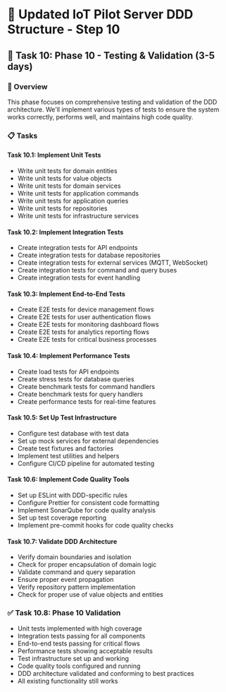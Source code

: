 # 🚀 Updated IoT Pilot Server DDD Structure - Step 10

## 🧪 Task 10: Phase 10 - Testing & Validation (3-5 days)

### 🎯 Overview
This phase focuses on comprehensive testing and validation of the DDD architecture. We'll implement various types of tests to ensure the system works correctly, performs well, and maintains high code quality.

### 📋 Tasks

#### Task 10.1: Implement Unit Tests
- Write unit tests for domain entities
- Write unit tests for value objects
- Write unit tests for domain services
- Write unit tests for application commands
- Write unit tests for application queries
- Write unit tests for repositories
- Write unit tests for infrastructure services

#### Task 10.2: Implement Integration Tests
- Create integration tests for API endpoints
- Create integration tests for database repositories
- Create integration tests for external services (MQTT, WebSocket)
- Create integration tests for command and query buses
- Create integration tests for event handling

#### Task 10.3: Implement End-to-End Tests
- Create E2E tests for device management flows
- Create E2E tests for user authentication flows
- Create E2E tests for monitoring dashboard flows
- Create E2E tests for analytics reporting flows
- Create E2E tests for critical business processes

#### Task 10.4: Implement Performance Tests
- Create load tests for API endpoints
- Create stress tests for database queries
- Create benchmark tests for command handlers
- Create benchmark tests for query handlers
- Create performance tests for real-time features

#### Task 10.5: Set Up Test Infrastructure
- Configure test database with test data
- Set up mock services for external dependencies
- Create test fixtures and factories
- Implement test utilities and helpers
- Configure CI/CD pipeline for automated testing

#### Task 10.6: Implement Code Quality Tools
- Set up ESLint with DDD-specific rules
- Configure Prettier for consistent code formatting
- Implement SonarQube for code quality analysis
- Set up test coverage reporting
- Implement pre-commit hooks for code quality checks

#### Task 10.7: Validate DDD Architecture
- Verify domain boundaries and isolation
- Check for proper encapsulation of domain logic
- Validate command and query separation
- Ensure proper event propagation
- Verify repository pattern implementation
- Check for proper use of value objects and entities

### ✅ Task 10.8: Phase 10 Validation
- Unit tests implemented with high coverage
- Integration tests passing for all components
- End-to-end tests passing for critical flows
- Performance tests showing acceptable results
- Test infrastructure set up and working
- Code quality tools configured and running
- DDD architecture validated and conforming to best practices
- All existing functionality still works